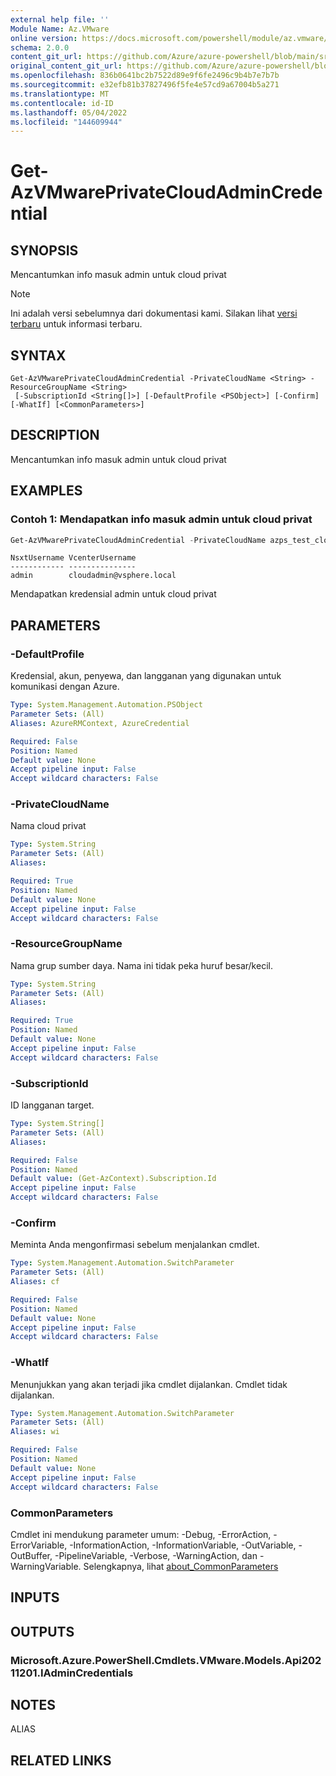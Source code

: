 ```yaml
---
external help file: ''
Module Name: Az.VMware
online version: https://docs.microsoft.com/powershell/module/az.vmware/get-azvmwareprivatecloudadmincredential
schema: 2.0.0
content_git_url: https://github.com/Azure/azure-powershell/blob/main/src/VMware/help/Get-AzVMwarePrivateCloudAdminCredential.md
original_content_git_url: https://github.com/Azure/azure-powershell/blob/main/src/VMware/help/Get-AzVMwarePrivateCloudAdminCredential.md
ms.openlocfilehash: 836b0641bc2b7522d89e9f6fe2496c9b4b7e7b7b
ms.sourcegitcommit: e32efb81b37827496f5fe4e57cd9a67004b5a271
ms.translationtype: MT
ms.contentlocale: id-ID
ms.lasthandoff: 05/04/2022
ms.locfileid: "144609944"
---
```

# Get-AzVMwarePrivateCloudAdminCredential

## SYNOPSIS
Mencantumkan info masuk admin untuk cloud privat

> [!NOTE]
>Ini adalah versi sebelumnya dari dokumentasi kami. Silakan lihat [versi terbaru](/powershell/module/az.vmware/get-azvmwareprivatecloudadmincredential) untuk informasi terbaru.

## SYNTAX

```
Get-AzVMwarePrivateCloudAdminCredential -PrivateCloudName <String> -ResourceGroupName <String>
 [-SubscriptionId <String[]>] [-DefaultProfile <PSObject>] [-Confirm] [-WhatIf] [<CommonParameters>]
```

## DESCRIPTION
Mencantumkan info masuk admin untuk cloud privat

## EXAMPLES

### Contoh 1: Mendapatkan info masuk admin untuk cloud privat
```powershell
Get-AzVMwarePrivateCloudAdminCredential -PrivateCloudName azps_test_cloud -ResourceGroupName azps_test_group
```
```output
NsxtUsername VcenterUsername
------------ ---------------
admin        cloudadmin@vsphere.local
```

Mendapatkan kredensial admin untuk cloud privat

## PARAMETERS

### -DefaultProfile
Kredensial, akun, penyewa, dan langganan yang digunakan untuk komunikasi dengan Azure.

```yaml
Type: System.Management.Automation.PSObject
Parameter Sets: (All)
Aliases: AzureRMContext, AzureCredential

Required: False
Position: Named
Default value: None
Accept pipeline input: False
Accept wildcard characters: False
```

### -PrivateCloudName
Nama cloud privat

```yaml
Type: System.String
Parameter Sets: (All)
Aliases:

Required: True
Position: Named
Default value: None
Accept pipeline input: False
Accept wildcard characters: False
```

### -ResourceGroupName
Nama grup sumber daya.
Nama ini tidak peka huruf besar/kecil.

```yaml
Type: System.String
Parameter Sets: (All)
Aliases:

Required: True
Position: Named
Default value: None
Accept pipeline input: False
Accept wildcard characters: False
```

### -SubscriptionId
ID langganan target.

```yaml
Type: System.String[]
Parameter Sets: (All)
Aliases:

Required: False
Position: Named
Default value: (Get-AzContext).Subscription.Id
Accept pipeline input: False
Accept wildcard characters: False
```

### -Confirm
Meminta Anda mengonfirmasi sebelum menjalankan cmdlet.

```yaml
Type: System.Management.Automation.SwitchParameter
Parameter Sets: (All)
Aliases: cf

Required: False
Position: Named
Default value: None
Accept pipeline input: False
Accept wildcard characters: False
```

### -WhatIf
Menunjukkan yang akan terjadi jika cmdlet dijalankan.
Cmdlet tidak dijalankan.

```yaml
Type: System.Management.Automation.SwitchParameter
Parameter Sets: (All)
Aliases: wi

Required: False
Position: Named
Default value: None
Accept pipeline input: False
Accept wildcard characters: False
```

### CommonParameters
Cmdlet ini mendukung parameter umum: -Debug, -ErrorAction, -ErrorVariable, -InformationAction, -InformationVariable, -OutVariable, -OutBuffer, -PipelineVariable, -Verbose, -WarningAction, dan -WarningVariable. Selengkapnya, lihat [about_CommonParameters](http://go.microsoft.com/fwlink/?LinkID=113216)

## INPUTS

## OUTPUTS

### Microsoft.Azure.PowerShell.Cmdlets.VMware.Models.Api20211201.IAdminCredentials

## NOTES

ALIAS

## RELATED LINKS

